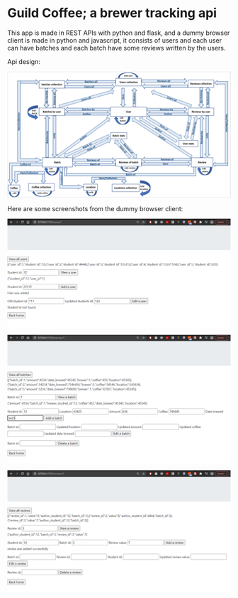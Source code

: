 # Guild Coffee; a brewer tracking api

This app is made in REST APIs with python and flask, and a dummy browser client is made in python and javascript, it consists of users and each user can have batches and each batch have some reviews written by the users.

Api design:


![alt text](https://github.com/FadyTawfeek/coffee-api/blob/master/api_design.PNG)


Here are some screenshots from the dummy browser client:


![alt text](https://github.com/FadyTawfeek/coffee-api/blob/master/coffee-api-users.PNG)


![alt text](https://github.com/FadyTawfeek/coffee-api/blob/master/coffee-api-batches.PNG)


![alt text](https://github.com/FadyTawfeek/coffee-api/blob/master/coffee-api-reviews.PNG)


